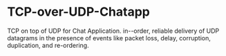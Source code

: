 # TCP-over-UDP-Chatapp
TCP on top of UDP for Chat Application.  in--order, reliable delivery of UDP datagrams
in the presence of events like packet loss, delay, corruption, duplication, and re-ordering.
